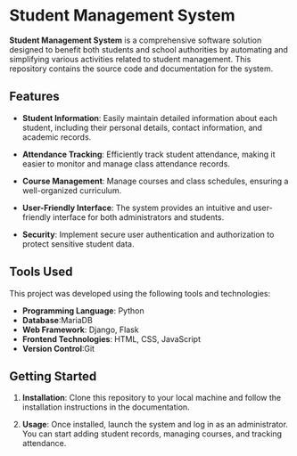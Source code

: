 # Student Management System

**Student Management System** is a comprehensive software solution designed to benefit both students and school authorities by automating and simplifying various activities related to student management. This repository contains the source code and documentation for the system.

## Features

- **Student Information**: Easily maintain detailed information about each student, including their personal details, contact information, and academic records.

- **Attendance Tracking**: Efficiently track student attendance, making it easier to monitor and manage class attendance records.

- **Course Management**: Manage courses and class schedules, ensuring a well-organized curriculum.

- **User-Friendly Interface**: The system provides an intuitive and user-friendly interface for both administrators and students.

- **Security**: Implement secure user authentication and authorization to protect sensitive student data.

## Tools Used

This project was developed using the following tools and technologies:

- **Programming Language**:  Python
- **Database**:MariaDB
- **Web Framework**: Django, Flask
- **Frontend Technologies**: HTML, CSS, JavaScript
- **Version Control**:Git
  
## Getting Started

1. **Installation**: Clone this repository to your local machine and follow the installation instructions in the documentation.

2. **Usage**: Once installed, launch the system and log in as an administrator. You can start adding student records, managing courses, and tracking attendance.


